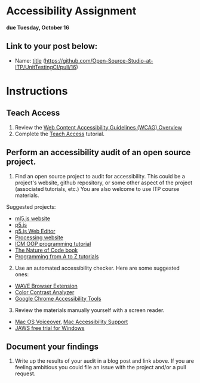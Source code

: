 # Accessibility Assignment

**due Tuesday, October 16**

## Link to your post below:
* Name: [title](https://github.com/Open-Source-Studio-at-ITP/Syllabus/blob/source/accessibility-assignment.md)
(https://github.com/Open-Source-Studio-at-ITP/UnitTestingCI/pull/16)

# Instructions

## Teach Access

1. Review the [Web Content Accessibility Guidelines (WCAG) Overview](https://www.w3.org/WAI/standards-guidelines/wcag/)
2. Complete the [Teach Access](https://teachaccess.github.io/tutorial/#/0) tutorial.

## Perform an accessibility audit of an open source project.

1. Find an open source project to audit for accessibility. This could be a project's website, github repository, or some other aspect of the project (associated tutorials, etc.) You are also welcome to use ITP course materials. 

Suggested projects:
* [ml5.js website](https://ml5js.org/)
* [p5.js](https://p5js.org/)
* [p5.js Web Editor](https://editor.p5js.org/)
* [Processing website](https://processing.org/)
* [ICM OOP programming tutorial](https://shiffman.github.io/Learning-p5.js/ch08.html)
* [The Nature of Code book](https://natureofcode.com/book/)
* [Programming from A to Z tutorials](https://shiffman.net/a2z/)

2. Use an automated accessibility checker. Here are some suggested ones:
* [WAVE Browser Extension](http://wave.webaim.org/extension/)
* [Color Contrast Analyzer](https://www.paciellogroup.com/resources/contrastanalyser/)
* [Google Chrome Accessibility Tools](https://chrome.google.com/webstore/detail/accessibility-developer-t/fpkknkljclfencbdbgkenhalefipecmb)

3. Review the materials manually yourself with a screen reader. 
* [Mac OS Voiceover](https://help.apple.com/voiceover/mac/10.14/), [Mac Accessibility Support](https://support.apple.com/accessibility/mac)
* [JAWS free trial for Windows](https://www.freedomscientific.com/Downloads/JAWS)

## Document your findings

1. Write up the results of your audit in a blog post and link above. If you are feeling ambitious you could file an issue with the project and/or a pull request.
